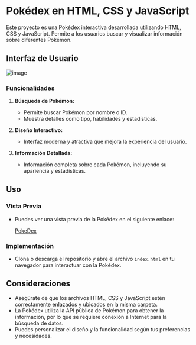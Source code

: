 # Pokédex en HTML, CSS y JavaScript

Este proyecto es una Pokédex interactiva desarrollada utilizando HTML, CSS y JavaScript. Permite a los usuarios buscar y visualizar información sobre diferentes Pokémon.

## Interfaz de Usuario

![image](https://github.com/PetusoTwo/PokeDexG/assets/96096173/c4734020-76e4-4863-bc3b-9673a52edc99)

### Funcionalidades

1. **Búsqueda de Pokémon:**
   - Permite buscar Pokémon por nombre o ID.
   - Muestra detalles como tipo, habilidades y estadísticas.

2. **Diseño Interactivo:**
   - Interfaz moderna y atractiva que mejora la experiencia del usuario.

3. **Información Detallada:**
   - Información completa sobre cada Pokémon, incluyendo su apariencia y estadísticas.

## Uso

### Vista Previa

- Puedes ver una vista previa de la Pokédex en el siguiente enlace:

  [PokeDex](https://petusotwo.github.io/PokeDexG/)

### Implementación

- Clona o descarga el repositorio y abre el archivo `index.html` en tu navegador para interactuar con la Pokédex.

## Consideraciones

- Asegúrate de que los archivos HTML, CSS y JavaScript estén correctamente enlazados y ubicados en la misma carpeta.
- La Pokédex utiliza la API pública de Pokémon para obtener la información, por lo que se requiere conexión a Internet para la búsqueda de datos.
- Puedes personalizar el diseño y la funcionalidad según tus preferencias y necesidades.
